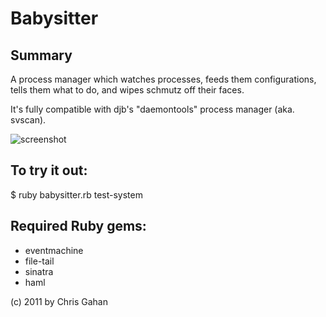 # Babysitter

## Summary

A process manager which watches processes, feeds them configurations, tells them what to do, and wipes schmutz off their faces.

It's fully compatible with djb's "daemontools" process manager (aka. svscan).

![screenshot](http://chris.ill-logic.com/images/babysitter.png)

## To try it out:

  $ ruby babysitter.rb test-system
   
## Required Ruby gems:

  * eventmachine
  * file-tail
  * sinatra
  * haml

(c) 2011 by Chris Gahan
